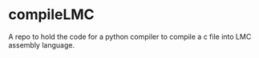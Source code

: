 # compileLMC
A repo to hold the code for a python compiler to compile a c file into LMC assembly language.
